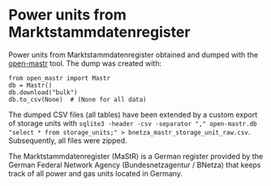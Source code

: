 # Power units from Marktstammdatenregister

Power units from Marktstammdatenregister obtained and dumped with the
[open-mastr](https://github.com/OpenEnergyPlatform/open-MaStR) tool. The
dump was created with:

```
from open_mastr import Mastr
db = Mastr()
db.download("bulk")
db.to_csv(None)  # (None for all data)
```

The dumped CSV files (all tables) have been extended by a custom export of
storage units with
`sqlite3 -header -csv -separator "," open-mastr.db "select * from storage_units;" > bnetza_mastr_storage_unit_raw.csv`.
Subsequently, all files were zipped.

The Marktstammdatenregister (MaStR) is a German register provided by the
German Federal Network Agency (Bundesnetzagentur / BNetza) that keeps
track of all power and gas units located in Germany.
